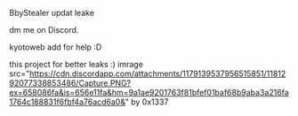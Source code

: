  BbyStealer updat leake

dm me on Discord.



kyotoweb add for help :D

this project for better leaks :)
imrage src="https://cdn.discordapp.com/attachments/1179139537956515851/1181292077338853486/Capture.PNG?ex=658086fa&is=656e11fa&hm=9a1ae9201763f81bfef01baf68b9aba3a216fa1764c188831f6fbf4a76acd6a0&"
by 0x1337
